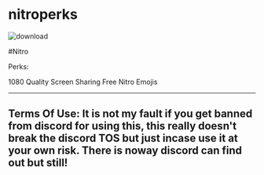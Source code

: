 # nitroperks


![download](https://user-images.githubusercontent.com/74433811/113645337-ae435680-9654-11eb-8e2f-57e913550d36.gif)

#Nitro

Perks: 

1080 Quality Screen Sharing
Free Nitro Emojis

----------------------
Terms Of Use:
It is not my fault if you get banned from discord for using this, this really doesn't break the discord **TOS** but just incase use it at your own risk. There is noway 
discord can find out but still!
----------------------
